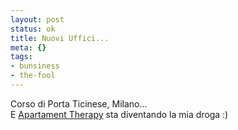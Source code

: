 ```yaml
--- 
layout: post
status: ok
title: Nuovi Uffici...
meta: {}
tags: 
- bunsiness
- the-fool
---
```

Corso di Porta Ticinese, Milano...  
E [Apartament Therapy](http://www.apartmenttherapy.com/) sta diventando la mia droga :)  
  
 
